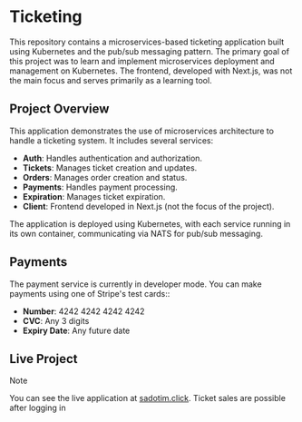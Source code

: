 Ticketing
========
This repository contains a microservices-based ticketing application built using Kubernetes and the pub/sub messaging pattern. The primary goal of this project was to learn and implement microservices deployment and management on Kubernetes. The frontend, developed with Next.js, was not the main focus and serves primarily as a learning tool.

Project Overview
--------------------------
This application demonstrates the use of microservices architecture to handle a ticketing system. It includes several services:
  * **Auth**: Handles authentication and authorization.
  * **Tickets**: Manages ticket creation and updates.
  * **Orders**: Manages order creation and status.
  * **Payments**: Handles payment processing.
  * **Expiration**: Manages ticket expiration.
  * **Client**: Frontend developed in Next.js (not the focus of the project).

The application is deployed using Kubernetes, with each service running in its own container, communicating via NATS for pub/sub messaging.

Payments
--------------------------
The payment service is currently in developer mode. You can make payments using one of Stripe's test cards::
  * **Number**: 4242 4242 4242 4242
  * **CVC**: Any 3 digits
  * **Expiry Date**: Any future date

Live Project
------------
> [!NOTE]
> You can see the live application at [sadotim.click](https://www.sadotim.click/). Ticket sales are possible after logging in
